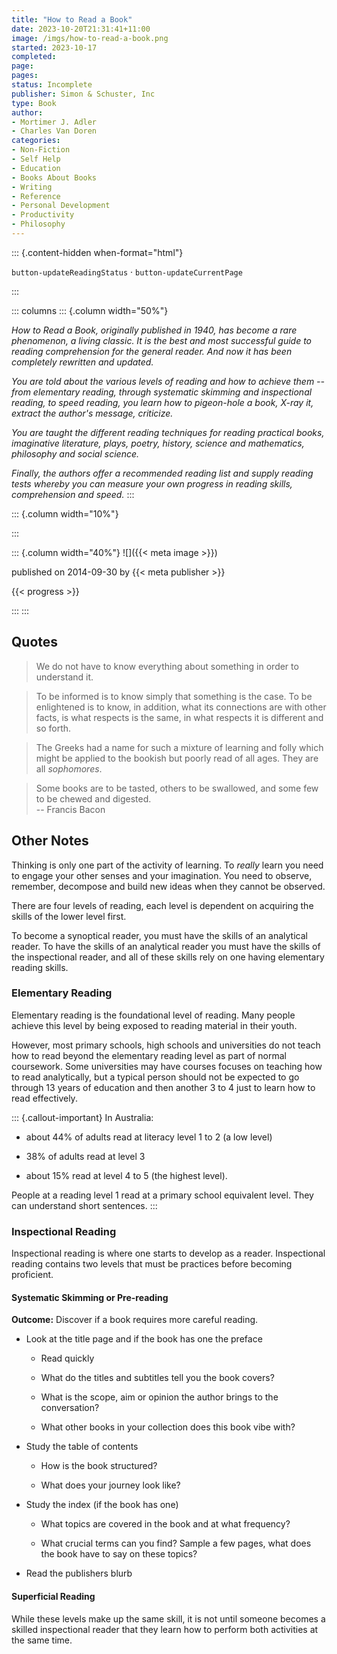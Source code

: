 ```yaml
---
title: "How to Read a Book"
date: 2023-10-20T21:31:41+11:00
image: /imgs/how-to-read-a-book.png
started: 2023-10-17
completed:
page:
pages:
status: Incomplete
publisher: Simon & Schuster, Inc
type: Book
author:
- Mortimer J. Adler
- Charles Van Doren
categories:
- Non-Fiction
- Self Help
- Education
- Books About Books
- Writing
- Reference
- Personal Development
- Productivity
- Philosophy
---
```


::: {.content-hidden when-format="html"}

`button-updateReadingStatus`  · `button-updateCurrentPage`

:::

::: columns
::: {.column width="50%"}

*How to Read a Book, originally published in 1940, has become a rare phenomenon, a living classic. It is the best and most successful guide to reading comprehension for the general reader. And now it has been completely rewritten and updated.*

*You are told about the various levels of reading and how to achieve them -- from elementary reading, through systematic skimming and inspectional reading, to speed reading, you learn how to pigeon-hole a book, X-ray it, extract the author's message, criticize.*

*You are taught the different reading techniques for reading practical books, imaginative literature, plays, poetry, history, science and mathematics, philosophy and social science.*

*Finally, the authors offer a recommended reading list and supply reading tests whereby you can measure your own progress in reading skills, comprehension and speed.*
:::

::: {.column width="10%"}
<!-- empty column to create gap -->
:::

::: {.column width="40%"}
![]({{< meta image >}})

published on 2014-09-30 by {{< meta publisher >}}

{{< progress >}}

:::
:::

## Quotes

> We do not have to know everything about something in order to understand it.
>

> To be informed is to know simply that something is the case. To be enlightened is to know, in addition, what its connections are with other facts, is what respects is the same, in what respects it is different and so forth.
>

> The Greeks had a name for such a mixture of learning and folly which might be applied to the bookish but poorly read of all ages. They are all *sophomores*.
> 

> Some books are to be tasted, others to be swallowed, and some few to be chewed and digested.\
> -- Francis Bacon

## Other Notes

Thinking is only one part of the activity of learning. To *really* learn you need to engage your other senses and your imagination. You need to observe, remember, decompose and build new ideas when they cannot be observed.

There are four levels of reading, each level is dependent on acquiring the skills of the lower level first.

To become a synoptical reader, you must have the skills of an analytical reader. To have the skills of an analytical reader you must have the skills of the inspectional reader, and all of these skills rely on one having elementary reading skills.

### Elementary Reading

Elementary reading is the foundational level of reading. Many people achieve this level by being exposed to reading material in their youth.

However, most primary schools, high schools and universities do not teach how to read beyond the elementary reading level as part of normal coursework. Some universities may have courses focuses on teaching how to read analytically, but a typical person should not be expected to go through 13 years of education and then another 3 to 4 just to learn how to read effectively.

::: {.callout-important}
In Australia:

- about 44% of adults read at literacy level 1 to 2 (a low level)

- 38% of adults read at level 3

- about 15% read at level 4 to 5 (the highest level).

People at a reading level 1 read at a primary school equivalent level. They can understand short sentences.
:::

### Inspectional Reading

Inspectional reading is where one starts to develop as a reader. Inspectional reading contains two levels that must be practices before becoming proficient.

#### Systematic Skimming or Pre-reading

**Outcome:** Discover if a book requires more careful reading.

- Look at the title page and if the book has one the preface

  - Read quickly

  - What do the titles and subtitles tell you the book covers?

  - What is the scope, aim or opinion the author brings to the conversation?

  - What other books in your collection does this book vibe with?

- Study the table of contents

  - How is the book structured?

  - What does your journey look like?

- Study the index (if the book has one)

  - What topics are covered in the book and at what frequency?

  - What crucial terms can you find? Sample a few pages, what does the book have to say on these topics?

- Read the publishers blurb

#### Superficial Reading

While these levels make up the same skill, it is not until someone becomes a skilled inspectional reader that they learn how to perform both activities at the same time.
